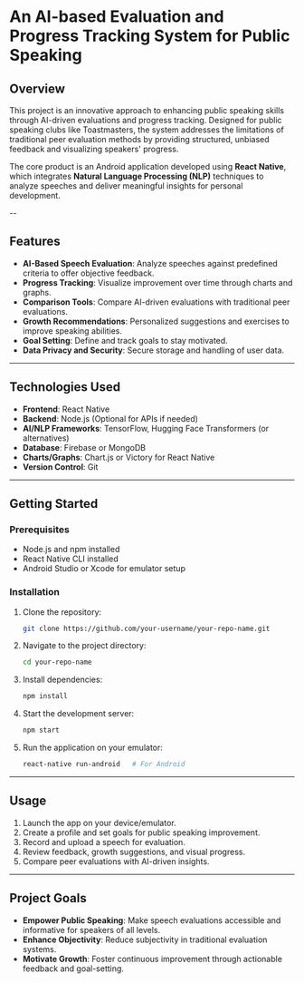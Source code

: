 # An AI-based Evaluation and Progress Tracking System for Public Speaking

## Overview

This project is an innovative approach to enhancing public speaking skills through AI-driven evaluations and progress tracking. Designed for public speaking clubs like Toastmasters, the system addresses the limitations of traditional peer evaluation methods by providing structured, unbiased feedback and visualizing speakers' progress.

The core product is an Android application developed using **React Native**, which integrates **Natural Language Processing (NLP)** techniques to analyze speeches and deliver meaningful insights for personal development.

--

## Features

- **AI-Based Speech Evaluation**: Analyze speeches against predefined criteria to offer objective feedback.
- **Progress Tracking**: Visualize improvement over time through charts and graphs.
- **Comparison Tools**: Compare AI-driven evaluations with traditional peer evaluations.
- **Growth Recommendations**: Personalized suggestions and exercises to improve speaking abilities.
- **Goal Setting**: Define and track goals to stay motivated.
- **Data Privacy and Security**: Secure storage and handling of user data.

---

## Technologies Used

- **Frontend**: React Native
- **Backend**: Node.js (Optional for APIs if needed)
- **AI/NLP Frameworks**: TensorFlow, Hugging Face Transformers (or alternatives)
- **Database**: Firebase or MongoDB
- **Charts/Graphs**: Chart.js or Victory for React Native
- **Version Control**: Git

---

## Getting Started

### Prerequisites

- Node.js and npm installed
- React Native CLI installed
- Android Studio or Xcode for emulator setup

### Installation

1. Clone the repository:
   ```bash
   git clone https://github.com/your-username/your-repo-name.git
   ```
2. Navigate to the project directory:
   ```bash
   cd your-repo-name
   ```
3. Install dependencies:
   ```bash
   npm install
   ```
4. Start the development server:
   ```bash
   npm start
   ```
5. Run the application on your emulator:
   ```bash
   react-native run-android   # For Android
   ```

---

## Usage

1. Launch the app on your device/emulator.
2. Create a profile and set goals for public speaking improvement.
3. Record and upload a speech for evaluation.
4. Review feedback, growth suggestions, and visual progress.
5. Compare peer evaluations with AI-driven insights.

---

## Project Goals

- **Empower Public Speaking**: Make speech evaluations accessible and informative for speakers of all levels.
- **Enhance Objectivity**: Reduce subjectivity in traditional evaluation systems.
- **Motivate Growth**: Foster continuous improvement through actionable feedback and goal-setting.

